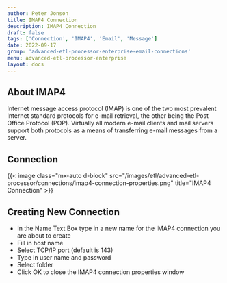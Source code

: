 ```yaml
---
author: Peter Jonson
title: IMAP4 Connection
description: IMAP4 Connection
draft: false
tags: ['Connection', 'IMAP4', 'Email', 'Message']
date: 2022-09-17
group: 'advanced-etl-processor-enterprise-email-connections'
menu: advanced-etl-processor-enterprise
layout: docs
---
```


## About IMAP4

Internet message access protocol (IMAP) is one of the two most prevalent Internet standard protocols for e-mail retrieval, the other being the Post Office Protocol (POP). Virtually all modern e-mail clients and mail servers support both protocols as a means of transferring e-mail messages from a server.

## Connection

{{< image class="mx-auto d-block" src="/images/etl/advanced-etl-processor/connections/imap4-connection-properties.png" title="IMAP4 Connection" >}}

## Creating New Connection

- In the Name Text Box type in a new name for the IMAP4 connection you are about to create
- Fill in host name
- Select TCP/IP port (default is 143)
- Type in user name and password
- Select folder
- Click OK to close the IMAP4 connection properties window
